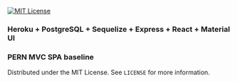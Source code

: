 [![MIT License][license-shield]][license-url]

### Heroku + PostgreSQL + Sequelize + Express + React + Material UI
### PERN MVC SPA baseline 

<!-- LICENSE -->

Distributed under the MIT License. See `LICENSE` for more information.

<!-- MARKDOWN LINKS & IMAGES -->
<!-- https://www.markdownguide.org/basic-syntax/#reference-style-links -->
[license-shield]: https://img.shields.io/github/license/rosealexander/react-express-spa.svg?style=for-the-badge
[license-url]: https://github.com/rosealexander/react-express-spa/blob/master/LICENSE
